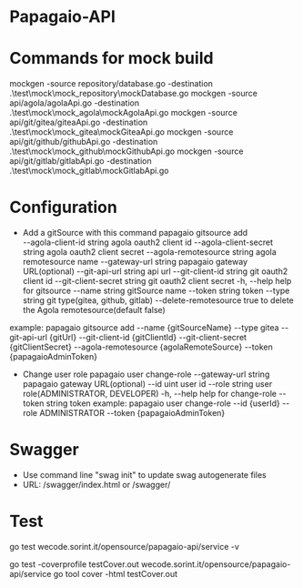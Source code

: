 # Papagaio-API

# Commands for mock build

mockgen -source repository/database.go -destination .\test\mock\mock_repository\mockDatabase.go
mockgen -source api/agola/agolaApi.go -destination .\test\mock\mock_agola\mockAgolaApi.go
mockgen -source api/git/gitea/giteaApi.go -destination .\test\mock\mock_gitea\mockGiteaApi.go
mockgen -source api/git/github/githubApi.go -destination .\test\mock\mock_github\mockGithubApi.go
mockgen -source api/git/gitlab/gitlabApi.go -destination .\test\mock\mock_gitlab\mockGitlabApi.go

# Configuration

* Add a gitSource with this command
papagaio gitsource add  
      --agola-client-id string       agola oauth2 client id
      --agola-client-secret string   agola oauth2 client secret
      --agola-remotesource string    agola remotesource name
      --gateway-url string           papagaio gateway URL(optional)
      --git-api-url string           api url
      --git-client-id string         git oauth2 client id
      --git-client-secret string     git oauth2 client secret
  -h, --help                         help for gitsource
      --name string                  gitSource name
      --token string                 token
      --type string                  git type(gitea, github, gitlab)
      --delete-remotesource          true to delete the Agola remotesource(default false)


example: papagaio gitsource add --name {gitSourceName} --type gitea --git-api-url {gitUrl} --git-client-id {gitClientId} --git-client-secret {gitClientSecret} --agola-remotesource {agolaRemoteSource} --token {papagaioAdminToken}

* Change user role
papagaio user change-role
      --gateway-url string   papagaio gateway URL(optional)
      --id uint              user id
      --role string          user role(ADMINISTRATOR, DEVELOPER)
      -h, --help   help for change-role
      --token string         token
example: papagaio user change-role --id {userId} --role ADMINISTRATOR --token {papagaioAdminToken}

# Swagger

* Use command line "swag init" to update swag autogenerate files
* URL: /swagger/index.html or /swagger/

# Test

go test wecode.sorint.it/opensource/papagaio-api/service -v

go test -coverprofile testCover.out wecode.sorint.it/opensource/papagaio-api/service
go tool cover -html testCover.out